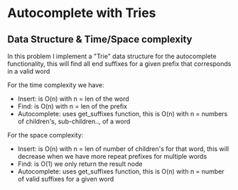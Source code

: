 # Autocomplete with Tries
## Data Structure & Time/Space complexity

In this problem I implement a "Trie" data structure for the autocomplete functionality, this will find all end suffixes for a given prefix that corresponds in a valid word

For the time complexity we have:
- Insert: is  O(n)  with n = len of the word
- Find: is O(n) with n = len of the prefix
- Autocomplete: uses get_suffixes function, this is O(n) with n = numbers of children's, sub-children.., of a word

For the space complexity:
- Insert: is O(n) with n = len of number of children's for that word, this will decrease when we have more repeat prefixes for multiple words
- Find: is O(1) we only return the result node
- Autocomplete: uses get_suffixes function, this is O(n) with n = number of valid suffixes for a given word